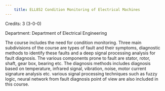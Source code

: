 ```yaml
---
    title: ELL852 Condition Monitoring of Electrical Machines
---
```

Credits: 3 (3-0-0)

Department: Department of Electrical Engineering

The course includes the need for condition monitoring. Three main subdivisions of the course are types of fault and their symptoms, diagnostic methods to identify these faults and a deep signal processing analysis for fault diagnosis. The various components prone to fault are stator, rotor, shaft, gear box, bearing etc. The diagnosis methods includes diagnosis based on temperature, infrared signal, vibration, noise, motor current signature analysis etc. various signal processing techniques such as fuzzy logic, neural network from fault diagnosis point of view are also included in this course.